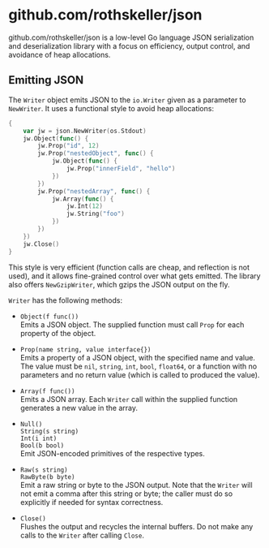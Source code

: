 # github.com/rothskeller/json

github.com/rothskeller/json is a low-level Go language JSON serialization and
deserialization library with a focus on efficiency, output control, and
avoidance of heap allocations.

## Emitting JSON

The `Writer` object emits JSON to the `io.Writer` given as a parameter to
`NewWriter`.  It uses a functional style to avoid heap allocations:

```go
{
    var jw = json.NewWriter(os.Stdout)
    jw.Object(func() {
        jw.Prop("id", 12)
        jw.Prop("nestedObject", func() {
            jw.Object(func() {
                jw.Prop("innerField", "hello")
            })
        })
        jw.Prop("nestedArray", func() {
            jw.Array(func() {
                jw.Int(12)
                jw.String("foo")
            })
        })
    })
    jw.Close()
}
```

This style is very efficient (function calls are cheap, and reflection is not
used), and it allows fine-grained control over what gets emitted.  The library
also offers `NewGzipWriter`, which gzips the JSON output on the fly.

`Writer` has the following methods:

* `Object(f func())`  
  Emits a JSON object.  The supplied function must call `Prop` for each
  property of the object.

* `Prop(name string, value interface{})`  
  Emits a property of a JSON object, with the specified name and value.  The
  value must be `nil`, `string`, `int`, `bool`, `float64`, or a function with
  no parameters and no return value (which is called to produced the value).

* `Array(f func())`  
  Emits a JSON array.  Each `Writer` call within the supplied function generates
  a new value in the array.

* `Null()`  
  `String(s string)`  
  `Int(i int)`  
  `Bool(b bool)`  
  Emit JSON-encoded primitives of the respective types.

* `Raw(s string)`  
  `RawByte(b byte)`  
  Emit a raw string or byte to the JSON output.  Note that the `Writer` will not
  emit a comma after this string or byte; the caller must do so explicitly if
  needed for syntax correctness.

* `Close()`  
  Flushes the output and recycles the internal buffers.  Do not make any calls
  to the `Writer` after calling `Close`.
